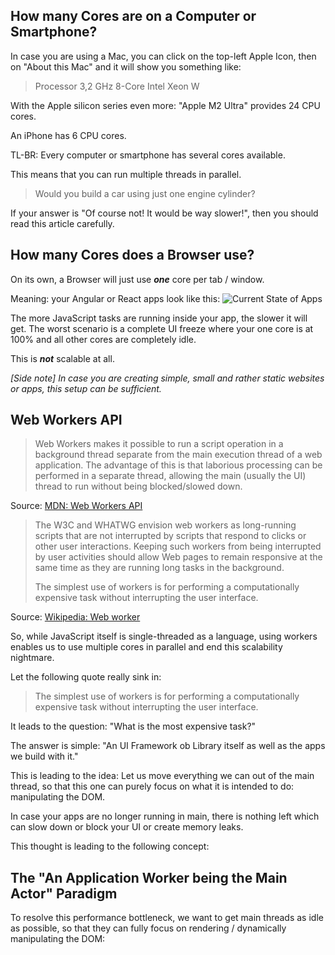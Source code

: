 ## How many Cores are on a Computer or Smartphone?
In case you are using a Mac, you can click on the top-left Apple Icon,
then on "About this Mac" and it will show you something like:
> Processor 3,2 GHz 8-Core Intel Xeon W
 
With the Apple silicon series even more: "Apple M2 Ultra" provides 24 CPU cores.

An iPhone has 6 CPU cores.

TL-BR: Every computer or smartphone has several cores available.

This means that you can run multiple threads in parallel.

> Would you build a car using just one engine cylinder?

If your answer is "Of course not! It would be way slower!",
then you should read this article carefully.

## How many Cores does a Browser use?
On its own, a Browser will just use ***one*** core per tab / window.

Meaning: your Angular or React apps look like this:
![Current State of Apps](https://raw.githubusercontent.com/neomjs/pages/main/resources_pub/images/apps-today.png)

The more JavaScript tasks are running inside your app, the slower it will get.
The worst scenario is a complete UI freeze where your one core is at 100%
and all other cores are completely idle.

This is ***not*** scalable at all.

_[Side note] In case you are creating simple, small and rather static websites or apps, this setup can be sufficient._

## Web Workers API
> Web Workers makes it possible to run a script operation in a background thread separate from the main execution thread
> of a web application. The advantage of this is that laborious processing can be performed in a separate thread,
> allowing the main (usually the UI) thread to run without being blocked/slowed down.</br>

Source: <a target="_blank" href="https://developer.mozilla.org/en-US/docs/Web/API/Web_Workers_API">MDN: Web Workers API</a>

> The W3C and WHATWG envision web workers as long-running scripts that are not interrupted by scripts that respond to
> clicks or other user interactions. Keeping such workers from being interrupted by user activities should allow
> Web pages to remain responsive at the same time as they are running long tasks in the background.
> 
> The simplest use of workers is for performing a computationally expensive task without interrupting the user interface.

Source: <a target="_blank" href="https://en.wikipedia.org/wiki/Web_worker">Wikipedia: Web worker</a>

So, while JavaScript itself is single-threaded as a language, using workers enables us to use multiple cores in
parallel and end this scalability nightmare.

Let the following quote really sink in:
> The simplest use of workers is for performing a computationally expensive task without interrupting the user interface.

It leads to the question: "What is the most expensive task?"

The answer is simple: "An UI Framework ob Library itself as well as the apps we build with it."

This is leading to the idea: Let us move everything we can out of the main thread,
so that this one can purely focus on what it is intended to do: manipulating the DOM.

In case your apps are no longer running in main, there is nothing left which can slow down or block your UI or create memory leaks.

This thought is leading to the following concept:

## The "An Application Worker being the Main Actor" Paradigm
To resolve this performance bottleneck, we want to get main threads as idle as possible, so that they can fully focus on
rendering / dynamically manipulating the DOM:
